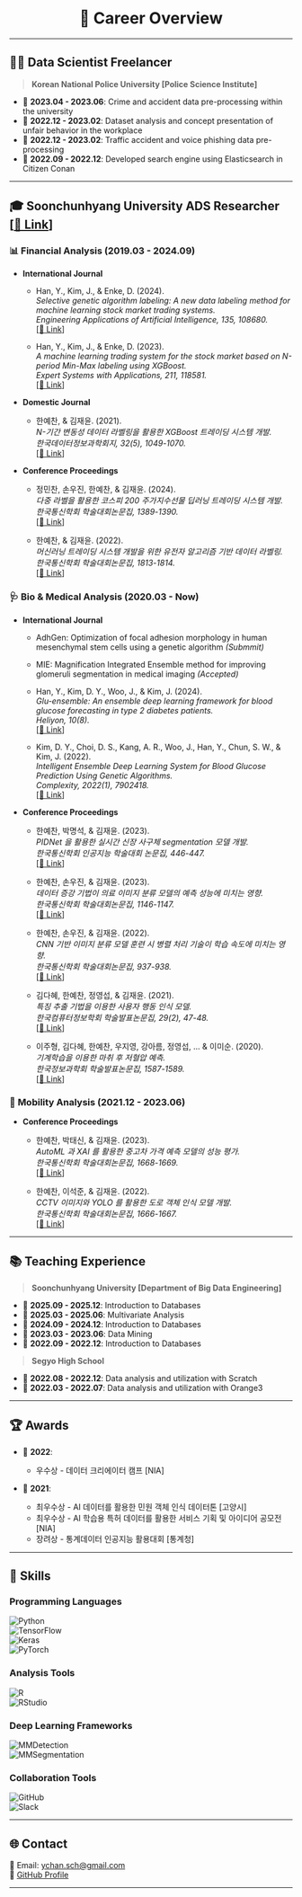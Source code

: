 <div align="center">
  
# 🌟 **Career Overview**

</div>

---

## 👨‍💻 **Data Scientist Freelancer**
> **Korean National Police University [Police Science Institute]**
- 📅 **2023.04 - 2023.06**: Crime and accident data pre-processing within the university  
- 📅 **2022.12 - 2023.02**: Dataset analysis and concept presentation of unfair behavior in the workplace  
- 📅 **2022.12 - 2023.02**: Traffic accident and voice phishing data pre-processing  
- 📅 **2022.09 - 2022.12**: Developed search engine using Elasticsearch in Citizen Conan  

---

## 🎓 **Soonchunhyang University ADS Researcher [[🔗 Link](https://sites.google.com/view/sch-ads-lab/home?authuser=0)]**
### 📊 **Financial Analysis (2019.03 - 2024.09)**  
- **International Journal**  
  - Han, Y., Kim, J., & Enke, D. (2024).  
    *Selective genetic algorithm labeling: A new data labeling method for machine learning stock market trading systems.*  
    *Engineering Applications of Artificial Intelligence, 135, 108680.*  
    [[🔗 Link](https://scholar.google.co.kr/citations?view_op=view_citation&hl=ko&user=B_DD9tUAAAAJ&sortby=pubdate&citation_for_view=B_DD9tUAAAAJ:LkGwnXOMwfcC)]  

  - Han, Y., Kim, J., & Enke, D. (2023).  
    *A machine learning trading system for the stock market based on N-period Min-Max labeling using XGBoost.*  
    *Expert Systems with Applications, 211, 118581.*  
    [[🔗 Link](https://scholar.google.co.kr/citations?view_op=view_citation&hl=ko&user=B_DD9tUAAAAJ&citation_for_view=B_DD9tUAAAAJ:2osOgNQ5qMEC)]  

- **Domestic Journal**  
  - 한예찬, & 김재윤. (2021).  
    *N-기간 변동성 데이터 라벨링을 활용한 XGBoost 트레이딩 시스템 개발.*  
    *한국데이터정보과학회지, 32(5), 1049-1070.*  
    [[🔗 Link](https://scholar.google.co.kr/citations?view_op=view_citation&hl=ko&user=B_DD9tUAAAAJ&citation_for_view=B_DD9tUAAAAJ:Tyk-4Ss8FVUC)]  

- **Conference Proceedings**  
  - 정민찬, 손우진, 한예찬, & 김재윤. (2024).  
    *다중 라벨을 활용한 코스피 200 주가지수선물 딥러닝 트레이딩 시스템 개발.*  
    *한국통신학회 학술대회논문집, 1389-1390.*  
    [[🔗 Link](https://scholar.google.co.kr/citations?view_op=view_citation&hl=ko&user=B_DD9tUAAAAJ&citation_for_view=B_DD9tUAAAAJ:roLk4NBRz8UC)]  

  - 한예찬, & 김재윤. (2022).  
    *머신러닝 트레이딩 시스템 개발을 위한 유전자 알고리즘 기반 데이터 라벨링.*  
    *한국통신학회 학술대회논문집, 1813-1814.*  
    [[🔗 Link](https://scholar.google.co.kr/citations?view_op=view_citation&hl=ko&user=B_DD9tUAAAAJ&citation_for_view=B_DD9tUAAAAJ:UeHWp8X0CEIC)]  

### 🩺 **Bio & Medical Analysis (2020.03 - Now)**  
- **International Journal**  
  - AdhGen: Optimization of focal adhesion morphology in human mesenchymal stem cells using a genetic algorithm *(Submmit)*  

  - MIE: Magnification Integrated Ensemble method for improving glomeruli segmentation in medical imaging *(Accepted)*  

  - Han, Y., Kim, D. Y., Woo, J., & Kim, J. (2024).  
    *Glu-ensemble: An ensemble deep learning framework for blood glucose forecasting in type 2 diabetes patients.*  
    *Heliyon, 10(8).*  
    [[🔗 Link](https://scholar.google.co.kr/citations?view_op=view_citation&hl=ko&user=B_DD9tUAAAAJ&citation_for_view=B_DD9tUAAAAJ:_FxGoFyzp5QC)]  

  - Kim, D. Y., Choi, D. S., Kang, A. R., Woo, J., Han, Y., Chun, S. W., & Kim, J. (2022).  
    *Intelligent Ensemble Deep Learning System for Blood Glucose Prediction Using Genetic Algorithms.*  
    *Complexity, 2022(1), 7902418.*  
    [[🔗 Link](https://scholar.google.co.kr/citations?view_op=view_citation&hl=ko&user=B_DD9tUAAAAJ&citation_for_view=B_DD9tUAAAAJ:Y0pCki6q_DkC)]  

- **Conference Proceedings**  
  - 한예찬, 박명석, & 김재윤. (2023).  
    *PIDNet 을 활용한 실시간 신장 사구체 segmentation 모델 개발.*  
    *한국통신학회 인공지능 학술대회 논문집, 446-447.*  
    [[🔗 Link](https://scholar.google.co.kr/citations?view_op=view_citation&hl=ko&user=B_DD9tUAAAAJ&citation_for_view=B_DD9tUAAAAJ:WF5omc3nYNoC)]  

  - 한예찬, 손우진, & 김재윤. (2023).  
    *데이터 증강 기법이 의료 이미지 분류 모델의 예측 성능에 미치는 영향.*  
    *한국통신학회 학술대회논문집, 1146-1147.*  
    [[🔗 Link](https://scholar.google.co.kr/citations?view_op=view_citation&hl=ko&user=B_DD9tUAAAAJ&sortby=pubdate&citation_for_view=B_DD9tUAAAAJ:YsMSGLbcyi4C)]  

  - 한예찬, 손우진, & 김재윤. (2022).  
    *CNN 기반 이미지 분류 모델 훈련 시 병렬 처리 기술이 학습 속도에 미치는 영향.*  
    *한국통신학회 학술대회논문집, 937-938.*  
    [[🔗 Link](https://scholar.google.co.kr/citations?view_op=view_citation&hl=ko&user=B_DD9tUAAAAJ&citation_for_view=B_DD9tUAAAAJ:W7OEmFMy1HYC)]  

  - 김다혜, 한예찬, 정영섭, & 김재윤. (2021).  
    *특징 추출 기법을 이용한 사용자 행동 인식 모델.*  
    *한국컴퓨터정보학회 학술발표논문집, 29(2), 47-48.*  
    [[🔗 Link](https://scholar.google.co.kr/citations?view_op=view_citation&hl=ko&user=B_DD9tUAAAAJ&citation_for_view=B_DD9tUAAAAJ:IjCSPb-OGe4C)]  

  - 이주형, 김다혜, 한예찬, 우지영, 강아름, 정영섭, ... & 이미순. (2020).  
    *기계학습을 이용한 마취 후 저혈압 예측.*  
    *한국정보과학회 학술발표논문집, 1587-1589.*  
    [[🔗 Link](https://scholar.google.co.kr/citations?view_op=view_citation&hl=ko&user=B_DD9tUAAAAJ&citation_for_view=B_DD9tUAAAAJ:u5HHmVD_uO8C)]  

### 🚗 **Mobility Analysis (2021.12 - 2023.06)**  
- **Conference Proceedings**  
  - 한예찬, 박태신, & 김재윤. (2023).  
    *AutoML 과 XAI 를 활용한 중고차 가격 예측 모델의 성능 평가.*  
    *한국통신학회 학술대회논문집, 1668-1669.*  
    [[🔗 Link](https://scholar.google.co.kr/citations?view_op=view_citation&hl=ko&user=B_DD9tUAAAAJ&citation_for_view=B_DD9tUAAAAJ:eQOLeE2rZwMC)]  

  - 한예찬, 이석준, & 김재윤. (2022).  
    *CCTV 이미지와 YOLO 를 활용한 도로 객체 인식 모델 개발.*  
    *한국통신학회 학술대회논문집, 1666-1667.*  
    [[🔗 Link](https://scholar.google.co.kr/citations?view_op=view_citation&hl=ko&user=B_DD9tUAAAAJ&citation_for_view=B_DD9tUAAAAJ:zYLM7Y9cAGgC)]  

---

## 📚 **Teaching Experience**
> **Soonchunhyang University [Department of Big Data Engineering]**
- 📅 **2025.09 - 2025.12**: Introduction to Databases  
- 📅 **2025.03 - 2025.06**: Multivariate Analysis  
- 📅 **2024.09 - 2024.12**: Introduction to Databases  
- 📅 **2023.03 - 2023.06**: Data Mining  
- 📅 **2022.09 - 2022.12**: Introduction to Databases  

> **Segyo High School**  
- 📅 **2022.08 - 2022.12**: Data analysis and utilization with Scratch  
- 📅 **2022.03 - 2022.07**: Data analysis and utilization with Orange3  

---

## 🏆 **Awards**
- 🥇 **2022**:
  - 우수상 - 데이터 크리에이터 캠프 [NIA]  

- 🥇 **2021**:  
  - 최우수상 - AI 데이터를 활용한 민원 객체 인식 데이터톤 [고양시]  
  - 최우수상 - AI 학습용 특허 데이터를 활용한 서비스 기획 및 아이디어 공모전 [NIA]  
  - 장려상 - 통계데이터 인공지능 활용대회 [통계청]  

---

## 🚀 **Skills**

### **Programming Languages**  
![Python](https://img.shields.io/badge/Python-3776AB?style=for-the-badge&logo=Python&logoColor=white)  
![TensorFlow](https://img.shields.io/badge/TensorFlow-FF6F00?style=for-the-badge&logo=TensorFlow&logoColor=white)  
![Keras](https://img.shields.io/badge/Keras-D00000?style=for-the-badge&logo=Keras&logoColor=white)  
![PyTorch](https://img.shields.io/badge/PyTorch-EE4C2C?style=for-the-badge&logo=PyTorch&logoColor=white)  

### **Analysis Tools**  
![R](https://img.shields.io/badge/R-276DC3?style=for-the-badge&logo=R&logoColor=white)  
![RStudio](https://img.shields.io/badge/RStudio-75AADB?style=for-the-badge&logo=RStudio&logoColor=white)  

### **Deep Learning Frameworks**  
![MMDetection](https://img.shields.io/badge/MMDetection-008FC7?style=for-the-badge&logo=github&logoColor=white)  
![MMSegmentation](https://img.shields.io/badge/MMSegmentation-008FC7?style=for-the-badge&logo=github&logoColor=white)  

### **Collaboration Tools**  
![GitHub](https://img.shields.io/badge/GitHub-181717?style=for-the-badge&logo=GitHub&logoColor=white)  
![Slack](https://img.shields.io/badge/Slack-4A154B?style=for-the-badge&logo=Slack&logoColor=white)  

---

## 🌐 **Contact**
📧 Email: ychan.sch@gmail.com  
🔗 [GitHub Profile](https://github.com/SCH-YcHan)  

---
